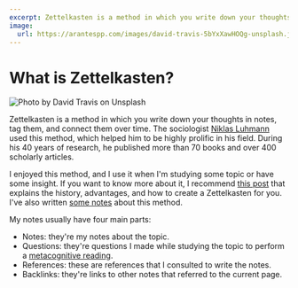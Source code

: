 ```yaml
---
excerpt: Zettelkasten is a method in which you write down your thoughts in notes, tag, and connect them over time. This method was used by the sociologist Niklas Luhmann, which helped him to be extremely prolific in his field. During his 40 years of research, he published more than 70 books and over 400 scholarly articles.
image:
  url: https://arantespp.com/images/david-travis-5bYxXawHOQg-unsplash.jpg
---
```


# What is Zettelkasten?

![Photo by <a href="https://unsplash.com/@dtravisphd?utm_source=unsplash&utm_medium=referral&utm_content=creditCopyText">David Travis</a> on <a href="https://unsplash.com/?utm_source=unsplash&utm_medium=referral&utm_content=creditCopyText">Unsplash</a>](/images/david-travis-5bYxXawHOQg-unsplash.jpg)

Zettelkasten is a method in which you write down your thoughts in notes, tag them, and connect them over time. The sociologist [Niklas Luhmann](https://en.wikipedia.org/wiki/Niklas_Luhmann) used this method, which helped him to be highly prolific in his field. During his 40 years of research, he published more than 70 books and over 400 scholarly articles.

I enjoyed this method, and I use it when I'm studying some topic or have some insight. If you want to know more about it, I recommend [this post](https://writingcooperative.com/zettelkasten-how-one-german-scholar-was-so-freakishly-productive-997e4e0ca125) that explains the history, advantages, and how to create a Zettelkasten for you. I've also written [some notes](/zettelkasten/zettelkasten) about this method.

My notes usually have four main parts:

- Notes: they're my notes about the topic.
- Questions: they're questions I made while studying the topic to perform a [metacognitive reading](/zettelkasten/reading-metacognitively).
- References: these are references that I consulted to write the notes.
- Backlinks: they're links to other notes that referred to the current page.
